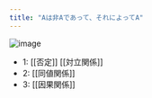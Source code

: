 ```yaml
---
title: "Aは非Aであって、それによってA"
---
```


![image](https://gyazo.com/c7d83fa1a4fb61925f37871575de1faa/thumb/1000)

- 1: [[否定]] [[対立関係]]
- 2: [[同値関係]]
- 3: [[因果関係]]